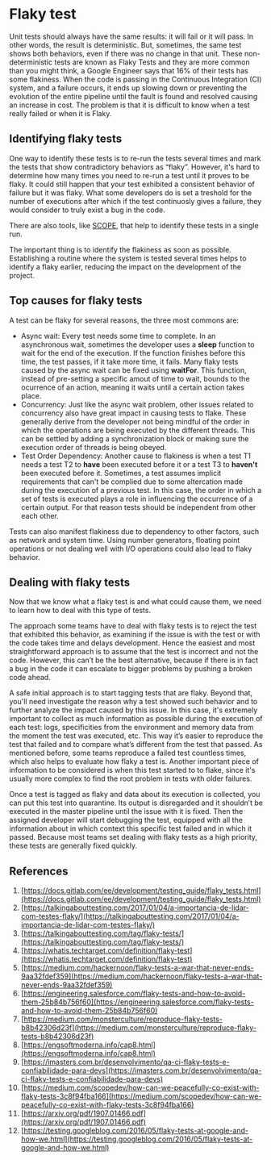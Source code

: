 Flaky test
================


Unit tests should always have the same results: it will fail or it will pass. In other words, the result is deterministic. But, sometimes, the same test shows both behaviors, even if there was no change in that unit. These non-deterministic tests are known as Flaky Tests and they are more common than you might think, a Google Engineer says that 16% of their tests has some flakiness.
When the code is passing in the Continuous Integration (CI) system, and a failure occurs, it ends up slowing down or preventing the evolution of the entire pipeline until the fault is found and resolved causing an increase in cost. The problem is that it is difficult to know when a test really failed or when it is Flaky.

## Identifying flaky tests


One way to identify these tests is to re-run the tests several times and mark the tests that show contradictory behaviors as “flaky”. However, it's hard to determine how many times you need to re-run a test until it proves to be flaky. It could still happen that your test exhibited a consistent behavior of failure but it was flaky. What some developers do is set a treshold for the number of executions after which if the test continuosly gives a failure, they would consider to truly exist a bug in the code. 

There are also tools, like [SCOPE](https://scope.dev/), that help to identify these tests in a single run.  

The important thing is to identify the flakiness as soon as possible. Establishing a routine where the system is tested several times helps to identify a flaky earlier, reducing the impact on the development of the project.

## Top causes for flaky tests

A test can be flaky for several reasons, the three most commons are:

*   Async wait: Every test needs some time to complete. In an asynchronous wait, sometimes the developer uses a **sleep** function to wait for the end of the execution. If the function finishes before this time, the test passes, if it take more time, it fails. Many flaky tests caused by the async wait can be fixed using **waitFor**. This function, instead of pre-setting a specific amout of time to wait, bounds to the ocurrence of an action, meaning it waits until a certain action takes place.
*   Concurrency: Just like the async wait problem, other issues related to concurrency also have great impact in causing tests to flake. These generally derive from the developer not being mindful of the order in which the operations are being executed by the different threads. This can be settled by adding a synchronization block or making sure the execution order of  threads is being obeyed.
*   Test Order Dependency: Another cause to flakiness is when a test T1 needs a test T2 to **have** been executed before it or a test T3 to **haven't** been executed before it. Sometimes, a test assumes implicit requirements that can't be complied due to some altercation made during the execution of a previous test. In this case, the order in which a set of tests is executed plays a role in influencing the occurrence of a certain output. For that reason tests should be independent from other each other.

Tests can also manifest flakiness due to dependency to other factors, such as network and system time. Using number generators, floating point operations or not dealing well with I/O operations could also lead to flaky behavior.

## Dealing with flaky tests
Now that we know what a flaky test is and what could cause them, we need to learn how to deal with this type of tests.

The approach some teams have to deal with flaky tests is to reject the test that exhibited this behavior, as examining if the issue is with the test or with the code takes time and delays development. Hence the easiest and most straightforward approach is to assume that the test is incorrect and not the code. However, this can’t be the best alternative, because if there is in fact a bug in the code it can escalate to bigger problems by pushing a broken code ahead.

A safe initial approach is to start tagging tests that are flaky. Beyond that, you'll need investigate the reason why a test showed such behavior and to further analyze the impact caused by this issue. In this case, it's extremely important to collect as much information as possible during the execution of each test: logs, specificities from the environment and memory data from the moment the test was executed, etc. This way it’s easier to reproduce the test that failed and to compare what’s different from the test that passed. As mentioned before, some teams reproduce a failed test countless times, which also helps to evaluate how flaky a test is. Another important piece of information to be considered is when this test started to to flake, since it's usually more complex to find the root problem in tests with older failures.

Once a test is tagged as flaky and data about its execution is collected, you can put this test into quarantine. Its output is disregarded and it shouldn’t be executed in the master pipeline until the issue with it is fixed. Then the assigned developer will start debugging the test, equipped with all the information about in which context this specific test failed and in which it passed. Because most teams set dealing with flaky tests as a high priority, these tests are generally fixed quickly.

## References

1. [https://docs.gitlab.com/ee/development/testing_guide/flaky_tests.html](https://docs.gitlab.com/ee/development/testing_guide/flaky_tests.html)
2. [https://talkingabouttesting.com/2017/01/04/a-importancia-de-lidar-com-testes-flaky/](https://talkingabouttesting.com/2017/01/04/a-importancia-de-lidar-com-testes-flaky/)
3. [https://talkingabouttesting.com/tag/flaky-tests/](https://talkingabouttesting.com/tag/flaky-tests/)
4. [https://whatis.techtarget.com/definition/flaky-test](https://whatis.techtarget.com/definition/flaky-test)
5. [https://medium.com/hackernoon/flaky-tests-a-war-that-never-ends-9aa32fdef359](https://medium.com/hackernoon/flaky-tests-a-war-that-never-ends-9aa32fdef359)
7. [https://engineering.salesforce.com/flaky-tests-and-how-to-avoid-them-25b84b756f60](https://engineering.salesforce.com/flaky-tests-and-how-to-avoid-them-25b84b756f60)
8. [https://medium.com/monsterculture/reproduce-flaky-tests-b8b42306d23f](https://medium.com/monsterculture/reproduce-flaky-tests-b8b42306d23f)
9. [https://engsoftmoderna.info/cap8.html](https://engsoftmoderna.info/cap8.html)
10. [https://imasters.com.br/desenvolvimento/qa-ci-flaky-tests-e-confiabilidade-para-devs](https://imasters.com.br/desenvolvimento/qa-ci-flaky-tests-e-confiabilidade-para-devs)
11. [https://medium.com/scopedev/how-can-we-peacefully-co-exist-with-flaky-tests-3c8f94fba166](https://medium.com/scopedev/how-can-we-peacefully-co-exist-with-flaky-tests-3c8f94fba166)
12. [https://arxiv.org/pdf/1907.01466.pdf](https://arxiv.org/pdf/1907.01466.pdf)
13. [https://testing.googleblog.com/2016/05/flaky-tests-at-google-and-how-we.html](https://testing.googleblog.com/2016/05/flaky-tests-at-google-and-how-we.html)